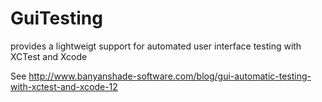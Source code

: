# GuiTesting

provides a lightweigt support for automated user interface testing with XCTest and Xcode

See  http://www.banyanshade-software.com/blog/gui-automatic-testing-with-xctest-and-xcode-12
